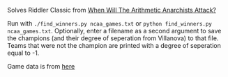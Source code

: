 Solves Riddler Classic from [When Will The Arithmetic Anarchists Attack?](https://fivethirtyeight.com/features/when-will-the-arithmetic-anarchists-attack/)

Run with `./find_winners.py ncaa_games.txt` or `python find_winners.py ncaa_games.txt`. Optionally, enter a filename as a second argument to save the champions (and their degree of seperation from Villanova) to that file. Teams that were not the champion are printed with a degree of seperation equal to -1.

Game data is from [here](https://www.masseyratings.com/scores.php?s=298892&sub=12801&all=1)
